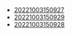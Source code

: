 - [20221003150927](/zet/20221003150927/README.md)
- [20221003150929](/zet/20221003150929/README.md)
- [20221003150928](/zet/20221003150928/README.md)
